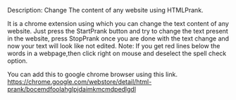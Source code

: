 Description:
Change The content of any website using HTMLPrank.


It is a chrome extension using which you can change the text content of any website.
Just press the StartPrank button and try to change the text present in the website, press StopPrank once you are done with the text change and now your text will look like not edited.
Note: If you get red lines below the words in a webpage,then click right on mouse and deselect the spell check option.

You can add this to google chrome browser using this link.
https://chrome.google.com/webstore/detail/html-prank/bocemdfoolahglpjdaimkmcmdpedlgdl
